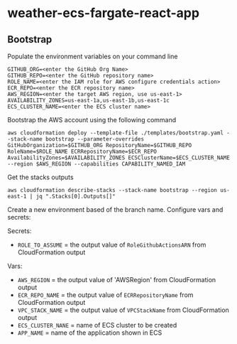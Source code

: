 # weather-ecs-fargate-react-app

## Bootstrap 

<prerequisites such as AWS CLI>
<placeholder instruction to grab AWS credentials from event engine>

Populate the environment variables on your command line
```
GITHUB_ORG=<enter the GitHub Org Name>
GITHUB_REPO=<enter the GitHub repository name>
ROLE_NAME=<enter the IAM role for AWS configure credentials action>
ECR_REPO=<enter the ECR repository name>
AWS_REGION=<enter the target AWS region, use us-east-1>
AVAILABILITY_ZONES=us-east-1a,us-east-1b,us-east-1c
ECS_CLUSTER_NAME=<enter the ECS cluster name>
```

Bootstrap the AWS account using the following command
```
aws cloudformation deploy --template-file ./templates/bootstrap.yaml --stack-name bootstrap --parameter-overrides GitHubOrganization=$GITHUB_ORG RepositoryName=$GITHUB_REPO RoleName=$ROLE_NAME ECRRepositoryName=$ECR_REPO AvailabilityZones=$AVAILABILITY_ZONES ECSClusterName=$ECS_CLUSTER_NAME --region $AWS_REGION --capabilities CAPABILITY_NAMED_IAM
```

Get the stacks outputs 
```
aws cloudformation describe-stacks --stack-name bootstrap --region us-east-1 | jq ".Stacks[0].Outputs[]"
```

Create a new environment based of the branch name. Configure vars and secrets:

Secrets: 
* `ROLE_TO_ASSUME` = the output value of `RoleGithubActionsARN` from CloudFormation output

Vars: 
* `AWS_REGION` = the output value of 'AWSRegion' from CloudFormation output
* `ECR_REPO_NAME` =  the output value of `ECRRepositoryName` from CloudFormation output
* `VPC_STACK_NAME` =  the output value of `VPCStackName` from CloudFormation output
* `ECS_CLUSTER_NANE` =  name of ECS cluster to be created
* `APP_NAME` = name of the application shown in ECS